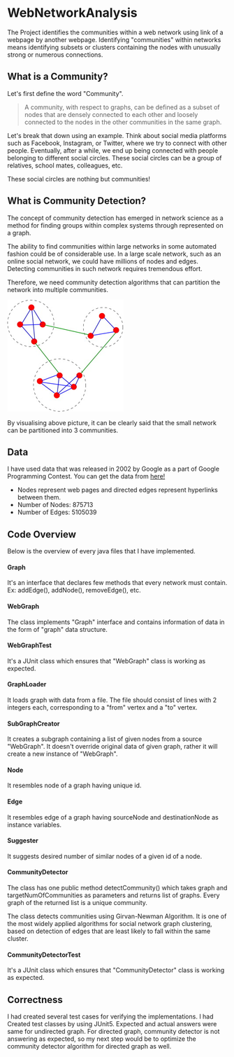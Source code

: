 # WebNetworkAnalysis
The Project identifies the communities within a web network using link of a webpage by another webpage. Identifying "communities" within networks means identifying subsets or clusters containing the nodes with unusually strong or numerous connections.

## What is a Community?
Let's first define the word "Community".
>A community, with respect to graphs, can be defined as a subset of nodes that are densely connected to each other and loosely connected to the nodes in the other communities in the same graph.
>
Let's break that down using an example. Think about social media platforms such as Facebook, Instagram, or Twitter, where we try to connect with other people. Eventually, after a while, we end up being connected with people belonging to different social circles. These social circles can be a group of relatives, school mates, colleagues, etc.

These social circles are nothing but communities!

## What is Community Detection?
The concept of community detection has emerged in network science as a method for finding groups within complex systems through represented on a graph.

The ability to find communities within large networks in some automated fashion could be of considerable use. In a large scale network, such as an online social network, we could have millions of nodes and edges. Detecting communities in such network requires tremendous effort.

Therefore, we need community detection algorithms that can partition the network into multiple communities.

![Image of Community](https://github.com/rohit17042/WebNetworkAnalysis/blob/master/data/community.jpg?raw=true)

By visualising above picture, it can be clearly said that the small network can be partitioned into 3 communities.

## Data
I have used data that was released in 2002 by Google as a part of Google Programming Contest. You can get the data from [here!](https://snap.stanford.edu/data/web-Google.html)
* Nodes represent web pages and directed edges represent hyperlinks between them.
* Number of Nodes: 875713
* Number of Edges: 5105039
## Code Overview
Below is the overview of every java files that I have implemented.
#### Graph
It's an interface that declares few methods that every network must contain. Ex: addEdge(), addNode(), removeEdge(), etc.
#### WebGraph
The class implements "Graph" interface and contains information of data in the form of "graph" data structure. 
#### WebGraphTest
It's a JUnit class which ensures that "WebGraph" class is working as expected.
#### GraphLoader
It loads graph with data from a file. The file should consist of lines with 2 integers each, corresponding to a "from" vertex and a "to" vertex.
#### SubGraphCreator
It creates a subgraph containing a list of given nodes from a source "WebGraph". It doesn't override original data of given graph, rather it will create a new instance of "WebGraph".
#### Node
It resembles node of a graph having unique id.
#### Edge
It resembles edge of a graph having sourceNode and destinationNode as instance variables.
#### Suggester
It suggests desired number of similar nodes of a given id of a node.
#### CommunityDetector
The class has one public method detectCommunity() which takes graph and targetNumOfCommunities as parameters and returns list of graphs. Every graph of the returned list is a unique community. 

The class detects communities using Girvan-Newman Algorithm. It is one of the most widely applied algorithms for social network graph clustering, based on detection of edges that are least likely to fall within the same cluster.
#### CommunityDetectorTest
It's a JUnit class which ensures that "CommunityDetector" class is working as expected.

## Correctness
I had created several test cases for verifying the implementations. I had Created test classes by using JUnit5. Expected and actual answers were same for undirected graph. For directed graph, community detector is not answering as expected, so my next step would be to optimize the community detector algorithm for directed graph as well.
